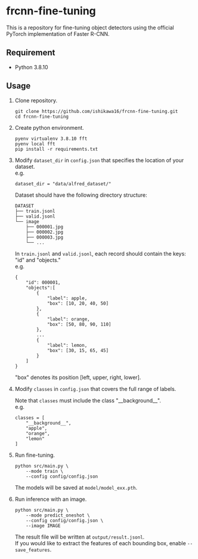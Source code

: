 # frcnn-fine-tuning
This is a repository for fine-tuning object detectors using the official PyTorch implementation of Faster R-CNN.

## Requirement
- Python 3.8.10

## Usage
1. Clone repository.
    ```
    git clone https://github.com/ishikawa16/frcnn-fine-tuning.git
    cd frcnn-fine-tuning
    ```

1. Create python environment.
    ```
    pyenv virtualenv 3.8.10 fft
    pyenv local fft
    pip install -r requirements.txt
    ```

1. Modify `dataset_dir` in `config.json` that specifies the location of your dataset.  
    e.g.
    ```
    dataset_dir = "data/alfred_dataset/"
    ```

    Dataset should have the following directory structure:
    ```
    DATASET
    ├── train.jsonl
    ├── valid.jsonl
    └── image
        ├── 000001.jpg
        ├── 000002.jpg
        ├── 000003.jpg
        └── ...
    ```
    In `train.jsonl` and `valid.jsonl`, each record should contain the keys: "id" and "objects."  
    e.g.
    ```
    {
        "id": 000001,
        "objects":[
            {
                "label": apple,
                "box": [10, 20, 40, 50]
            },
            {
                "label": orange,
                "box": [50, 80, 90, 110]
            },
            ...
            {
                "label": lemon,
                "box": [30, 15, 65, 45]
            }
        ]
    }
    ```
    "box" denotes its position \[left, upper, right, lower\].

1. Modify `classes` in `config.json` that covers the full range of labels.

    Note that `classes` must include the class "\_\_background\_\_".  
    e.g.
    ```
    classes = [
        "__background__",
        "apple",
        "orange",
        "lemon"
    ]
    ```

1. Run fine-tuning.
    ```
    python src/main.py \
        --mode train \
        --config config/config.json
    ```
    The models will be saved at `model/model_exx.pth`.

1. Run inference with an image.
    ```
    python src/main.py \
        --mode predict_oneshot \
        --config config/config.json \
        --image IMAGE
    ```
    The result file will be written at `output/result.jsonl`.  
    If you would like to extract the features of each bounding box, enable `--save_features`.
